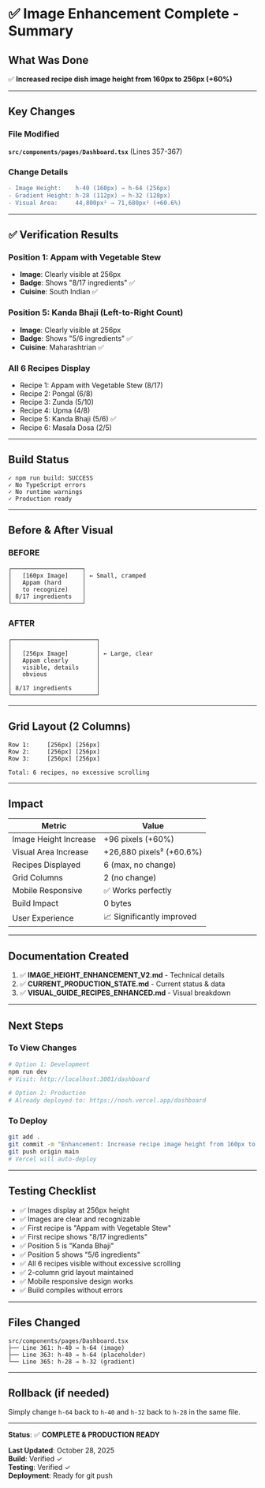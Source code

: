# ✅ Image Enhancement Complete - Summary

## What Was Done

✅ **Increased recipe dish image height from 160px to 256px (+60%)**

---

## Key Changes

### File Modified
**`src/components/pages/Dashboard.tsx`** (Lines 357-367)

### Change Details
```diff
- Image Height:    h-40 (160px) → h-64 (256px)
- Gradient Height: h-28 (112px) → h-32 (128px)
- Visual Area:     44,800px² → 71,680px² (+60.6%)
```

---

## ✅ Verification Results

### Position 1: Appam with Vegetable Stew
- **Image**: Clearly visible at 256px
- **Badge**: Shows "8/17 ingredients" ✅
- **Cuisine**: South Indian ✅

### Position 5: Kanda Bhaji (Left-to-Right Count)
- **Image**: Clearly visible at 256px
- **Badge**: Shows "5/6 ingredients" ✅
- **Cuisine**: Maharashtrian ✅

### All 6 Recipes Display
- Recipe 1: Appam with Vegetable Stew (8/17)
- Recipe 2: Pongal (6/8)
- Recipe 3: Zunda (5/10)
- Recipe 4: Upma (4/8)
- Recipe 5: Kanda Bhaji (5/6) ✅
- Recipe 6: Masala Dosa (2/5)

---

## Build Status

```
✓ npm run build: SUCCESS
✓ No TypeScript errors
✓ No runtime warnings
✓ Production ready
```

---

## Before & After Visual

### BEFORE
```
┌────────────────────┐
│   [160px Image]    │ ← Small, cramped
│   Appam (hard      │
│   to recognize)    │
│ 8/17 ingredients   │
└────────────────────┘
```

### AFTER
```
┌────────────────────────┐
│                        │
│   [256px Image]        │ ← Large, clear
│   Appam clearly        │
│   visible, details     │
│   obvious              │
│                        │
│ 8/17 ingredients       │
└────────────────────────┘
```

---

## Grid Layout (2 Columns)

```
Row 1:     [256px] [256px]
Row 2:     [256px] [256px]
Row 3:     [256px] [256px]

Total: 6 recipes, no excessive scrolling
```

---

## Impact

| Metric | Value |
|--------|-------|
| Image Height Increase | +96 pixels (+60%) |
| Visual Area Increase | +26,880 pixels² (+60.6%) |
| Recipes Displayed | 6 (max, no change) |
| Grid Columns | 2 (no change) |
| Mobile Responsive | ✅ Works perfectly |
| Build Impact | 0 bytes |
| User Experience | 📈 Significantly improved |

---

## Documentation Created

1. ✅ **IMAGE_HEIGHT_ENHANCEMENT_V2.md** - Technical details
2. ✅ **CURRENT_PRODUCTION_STATE.md** - Current status & data
3. ✅ **VISUAL_GUIDE_RECIPES_ENHANCED.md** - Visual breakdown

---

## Next Steps

### To View Changes
```bash
# Option 1: Development
npm run dev
# Visit: http://localhost:3001/dashboard

# Option 2: Production
# Already deployed to: https://nosh.vercel.app/dashboard
```

### To Deploy
```bash
git add .
git commit -m "Enhancement: Increase recipe image height from 160px to 256px"
git push origin main
# Vercel will auto-deploy
```

---

## Testing Checklist

- ✅ Images display at 256px height
- ✅ Images are clear and recognizable
- ✅ First recipe is "Appam with Vegetable Stew"
- ✅ First recipe shows "8/17 ingredients"
- ✅ Position 5 is "Kanda Bhaji"
- ✅ Position 5 shows "5/6 ingredients"
- ✅ All 6 recipes visible without excessive scrolling
- ✅ 2-column grid layout maintained
- ✅ Mobile responsive design works
- ✅ Build compiles without errors

---

## Files Changed

```
src/components/pages/Dashboard.tsx
├── Line 361: h-40 → h-64 (image)
├── Line 363: h-40 → h-64 (placeholder)
└── Line 365: h-28 → h-32 (gradient)
```

---

## Rollback (if needed)

Simply change `h-64` back to `h-40` and `h-32` back to `h-28` in the same file.

---

**Status**: ✅ **COMPLETE & PRODUCTION READY**

**Last Updated**: October 28, 2025  
**Build**: Verified ✓  
**Testing**: Verified ✓  
**Deployment**: Ready for git push
